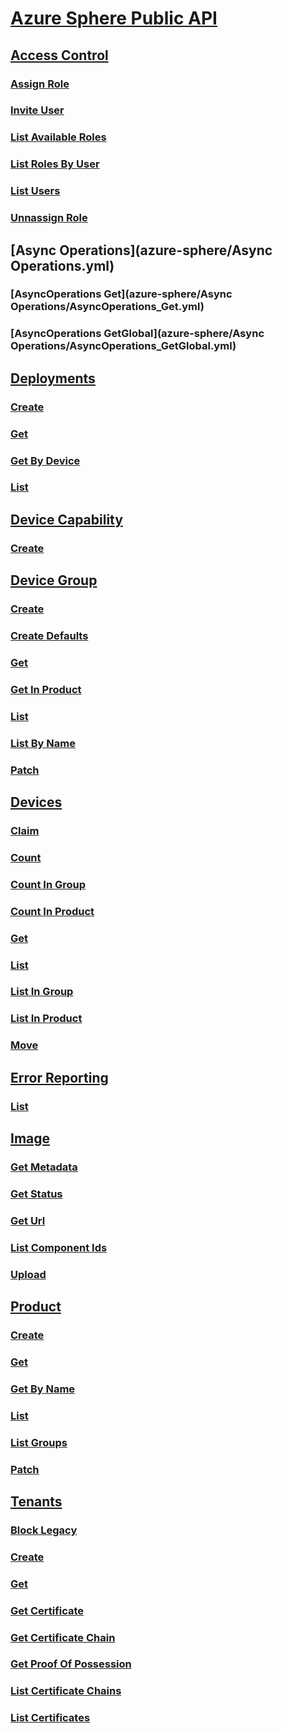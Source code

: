 # [Azure Sphere Public API](../index.md)
## [Access Control](azure-sphere/AccessControl.yml)
### [Assign Role](azure-sphere/AccessControl/AssignRole.yml)
### [Invite User](azure-sphere/AccessControl/InviteUser.yml)
### [List Available Roles](azure-sphere/AccessControl/ListAvailableRoles.yml)
### [List Roles By User](azure-sphere/AccessControl/ListRolesByUser.yml)
### [List Users](azure-sphere/AccessControl/ListUsers.yml)
### [Unnassign Role](azure-sphere/AccessControl/UnnassignRole.yml)
## [Async Operations](azure-sphere/Async Operations.yml)
### [AsyncOperations Get](azure-sphere/Async Operations/AsyncOperations_Get.yml)
### [AsyncOperations GetGlobal](azure-sphere/Async Operations/AsyncOperations_GetGlobal.yml)
## [Deployments](azure-sphere/Deployments.yml)
### [Create](azure-sphere/Deployments/Create.yml)
### [Get](azure-sphere/Deployments/Get.yml)
### [Get By Device](azure-sphere/Deployments/GetByDevice.yml)
### [List](azure-sphere/Deployments/List.yml)
## [Device Capability](azure-sphere/DeviceCapability.yml)
### [Create](azure-sphere/DeviceCapability/Create.yml)
## [Device Group](azure-sphere/DeviceGroup.yml)
### [Create](azure-sphere/DeviceGroup/Create.yml)
### [Create Defaults](azure-sphere/DeviceGroup/CreateDefaults.yml)
### [Get](azure-sphere/DeviceGroup/Get.yml)
### [Get In Product](azure-sphere/DeviceGroup/GetInProduct.yml)
### [List](azure-sphere/DeviceGroup/List.yml)
### [List By Name](azure-sphere/DeviceGroup/ListByName.yml)
### [Patch](azure-sphere/DeviceGroup/Patch.yml)
## [Devices](azure-sphere/Devices.yml)
### [Claim](azure-sphere/Devices/Claim.yml)
### [Count](azure-sphere/Devices/Count.yml)
### [Count In Group](azure-sphere/Devices/CountInGroup.yml)
### [Count In Product](azure-sphere/Devices/CountInProduct.yml)
### [Get](azure-sphere/Devices/Get.yml)
### [List](azure-sphere/Devices/List.yml)
### [List In Group](azure-sphere/Devices/ListInGroup.yml)
### [List In Product](azure-sphere/Devices/ListInProduct.yml)
### [Move](azure-sphere/Devices/Move.yml)
## [Error Reporting](azure-sphere/ErrorReporting.yml)
### [List](azure-sphere/ErrorReporting/List.yml)
## [Image](azure-sphere/Image.yml)
### [Get Metadata](azure-sphere/Image/GetMetadata.yml)
### [Get Status](azure-sphere/Image/GetStatus.yml)
### [Get Url](azure-sphere/Image/GetUrl.yml)
### [List Component Ids](azure-sphere/Image/ListComponentIds.yml)
### [Upload](azure-sphere/Image/Upload.yml)
## [Product](azure-sphere/Product.yml)
### [Create](azure-sphere/Product/Create.yml)
### [Get](azure-sphere/Product/Get.yml)
### [Get By Name](azure-sphere/Product/GetByName.yml)
### [List](azure-sphere/Product/List.yml)
### [List Groups](azure-sphere/Product/ListGroups.yml)
### [Patch](azure-sphere/Product/Patch.yml)
## [Tenants](azure-sphere/Tenants.yml)
### [Block Legacy](azure-sphere/Tenants/BlockLegacy.yml)
### [Create](azure-sphere/Tenants/Create.yml)
### [Get](azure-sphere/Tenants/Get.yml)
### [Get Certificate](azure-sphere/Tenants/GetCertificate.yml)
### [Get Certificate Chain](azure-sphere/Tenants/GetCertificateChain.yml)
### [Get Proof Of Possession](azure-sphere/Tenants/GetProofOfPossession.yml)
### [List Certificate Chains](azure-sphere/Tenants/ListCertificateChains.yml)
### [List Certificates](azure-sphere/Tenants/ListCertificates.yml)
